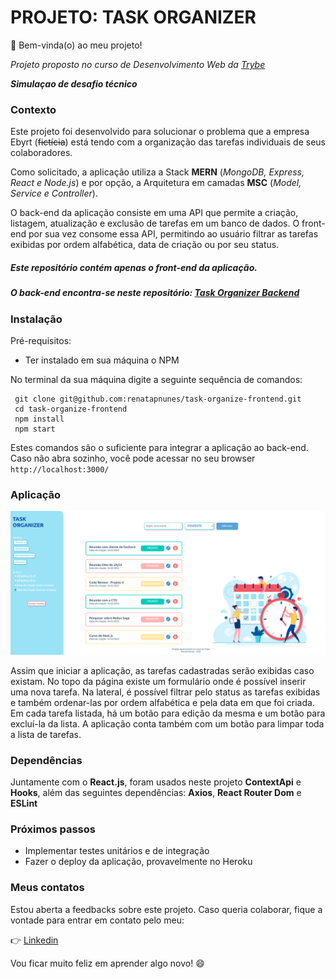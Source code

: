 # PROJETO: TASK ORGANIZER
👋 Bem-vinda(o) ao meu projeto! 

_Projeto proposto no curso de Desenvolvimento Web da_ [_Trybe_](https://www.betrybe.com/)

***Simulaçao de desafio técnico***

### Contexto
Este projeto foi desenvolvido para solucionar o problema que a empresa Ebyrt (~~fictícia~~) está tendo com a organização das tarefas individuais de seus colaboradores.

Como solicitado, a aplicação utiliza a Stack **MERN** (*MongoDB, Express, React e Node.js*) e por opção, a Arquitetura em camadas **MSC** (*Model, Service e Controller*).

O back-end da aplicação consiste em uma API que permite a criação, listagem, atualização e exclusão de tarefas em um banco de dados.
O front-end por sua vez consome essa API, permitindo ao usuário filtrar as tarefas exibidas por ordem alfabética, data de criação ou por seu status.

##### Este repositório contém apenas o front-end da aplicação.
##### O back-end encontra-se neste repositório: [Task Organizer Backend](https://github.com/renatapnunes/task-organize-backend)


### Instalação
Pré-requisitos:

 - Ter instalado em sua máquina o NPM
 
 No terminal da sua máquina digite a seguinte sequência de comandos:

     git clone git@github.com:renatapnunes/task-organize-frontend.git
     cd task-organize-frontend
     npm install
     npm start
Estes comandos são o suficiente para integrar a aplicação ao back-end.
Caso não abra sozinho, você pode acessar no seu browser `http://localhost:3000/`

### Aplicação

![Aplicação rodando integrada ao backend](https://github.com/renatapnunes/task-organize-frontend/blob/main/task-organizer.png)

Assim que iniciar a aplicação, as tarefas cadastradas serão exibidas caso existam.
No topo da página existe um formulário onde é possível inserir uma nova tarefa.
Na lateral, é possível filtrar pelo status as tarefas exibidas e também ordenar-las por ordem alfabética e pela data em que foi criada.
Em cada tarefa listada, há um botão para edição da mesma e um botão para excluí-la da lista.
A aplicação conta também com um botão para limpar toda a lista de tarefas.

### Dependências
Juntamente com o **React.js**, foram usados neste projeto **ContextApi** e **Hooks**, além das seguintes dependências:
**Axios**, **React Router Dom** e **ESLint**

### Próximos passos

 - Implementar testes unitários e de integração
 - Fazer o deploy da aplicação, provavelmente no Heroku

### Meus contatos
Estou aberta a feedbacks sobre este projeto.
Caso queria colaborar, fique a vontade para entrar em contato pelo meu:

👉 [Linkedin](https://www.linkedin.com/in/renata-p-nunes/)

Vou ficar muito feliz em aprender algo novo! 😄

